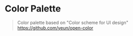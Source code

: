 # Color Palette

> Color palette based on "Color scheme for UI design" https://github.com/yeun/open-color

